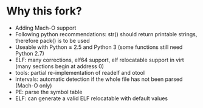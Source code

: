 # Why this fork? #

* Adding Mach-O support
* Following python recommendations: str() should return printable strings, therefore pack() is to be used
* Useable with Python ≥ 2.5 and Python 3 (some functions still need Python 2.7)
* ELF: many corrections, elf64 support, elf relocatable support in virt (many sections begin at address 0)
* tools: partial re-implementation of readelf and otool
* intervals: automatic detection if the whole file has not been parsed (Mach-O only)
* PE: parse the symbol table
* ELF: can generate a valid ELF relocatable with default values
